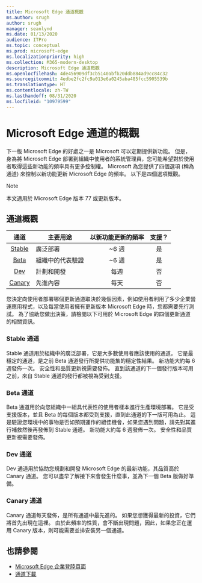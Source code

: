 ```yaml
---
title: Microsoft Edge 通道概觀
ms.author: srugh
author: srugh
manager: seanlynd
ms.date: 01/13/2020
audience: ITPro
ms.topic: conceptual
ms.prod: microsoft-edge
ms.localizationpriority: high
ms.collection: M365-modern-desktop
description: Microsoft Edge 通道概觀
ms.openlocfilehash: 4de456909df3cb5140abfb20ddb884ad9cc84c32
ms.sourcegitcommit: 4edbe2fc2fc9a013e6a0245aba485fcc5905539b
ms.translationtype: HT
ms.contentlocale: zh-TW
ms.lasthandoff: 08/31/2020
ms.locfileid: "10979599"
---
```

# Microsoft Edge 通道的概觀

下一版 Microsoft Edge 的好處之一是 Microsoft 可以定期提供新功能。 但是，身為將 Microsoft Edge 部署到組織中使用者的系統管理員，您可能希望對於使用者取得這些新功能的頻率具有更多控制權。 Microsoft 為您提供了四個選項 (稱為通道) 來控制以新功能更新 Microsoft Edge 的頻率。 以下是四個選項概觀。
  
> [!NOTE]
> 本文適用於 Microsoft Edge 版本 77 或更新版本。

## 通道概觀

|通道|主要用途|以新功能更新的頻率|支援？|
|:---:|---|:---:|:---:|
|[Stable](#stable-channel)|廣泛部署|~6 週|是|
|[Beta](#beta-channel)|組織中的代表驗證|~6 週|是|
|[Dev](#dev-channel)|計劃和開發|每週|否|
|[Canary](#canary-channel)|先進內容|每天|否|

您決定向使用者部署哪個更新通道取決於幾個因素，例如使用者利用了多少企業營運應用程式，以及每當使用者擁有更新版本 Microsoft Edge 時，您都需要先行測試。 為了協助您做出決策，請檢閱以下可用於 Microsoft Edge 的四個更新通道的相關資訊。

### Stable 通道

Stable 通道用於組織中的廣泛部署，它是大多數使用者應該使用的通道。 它是最穩定的通道，是之前 Beta 通道發行所提供功能集的穩定性結果。 新功能大約每 6 週發佈一次。 安全性和品質更新視需要發佈。 直到該通道的下一個發行版本可用之前，來自 Stable 通道的發行都被視為受到支援。

### Beta 通道

Beta 通道用於向您組織中一組具代表性的使用者樣本進行生產環境部署。 它是受支援版本，並且 Beta 的每個版本都受到支援，直到此通道的下一版可用為止。 這是驗證您環境中的事物是否如預期運作的絕佳機會，如果您遇到問題，請先對其進行補救然後再發佈到 Stable 通道。 新功能大約每 6 週發佈一次。 安全性和品質更新視需要發佈。

### Dev 通道

Dev 通道用於協助您規劃和開發 Microsoft Edge 的最新功能，其品質高於 Canary 通道。 您可以盡早了解接下來會發生什麼事，並為下一個 Beta 版做好準備。

### Canary 通道

Canary 通道每天發佈，是所有通道中最先進的。 如果您想獲得最新的投資，它們將首先出現在這裡。 由於此頻率的性質，會不斷出現問題，因此，如果您正在運用 Canary 版本，則可能需要並排安裝另一個通道。

## 也請參閱

- [Microsoft Edge 企業登陸頁面](https://aka.ms/EdgeEnterprise)
- [通道下載](https://aka.ms/EdgeEnterprise)
